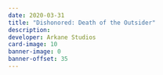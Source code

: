 ```yaml
---
date: 2020-03-31
title: "Dishonored: Death of the Outsider"
description:
developer: Arkane Studios
card-image: 10
banner-image: 0
banner-offset: 35
---
```

